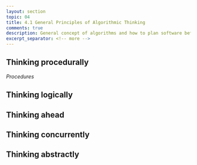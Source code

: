 ```yaml
---
layout: section
topic: 04
title: 4.1 General Principles of Algorithmic Thinking
comments: true
description: General concept of algorithms and how to plan software before development. Procedures, Logic, Abstraction and Concurrency.
excerpt_separator: <!-- more -->
---
```

<!-- more -->

## Thinking procedurally
_Procedures_
## Thinking logically

## Thinking ahead

## Thinking concurrently

## Thinking abstractly
